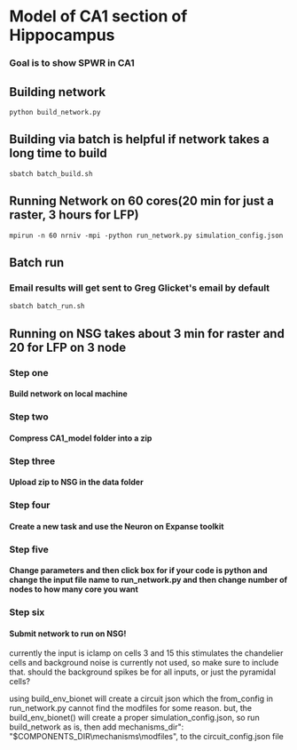 # Model of CA1 section of Hippocampus
### Goal is to show SPWR in CA1
## Building network
```
python build_network.py
```
## Building via batch is helpful if network takes a long time to build
```
sbatch batch_build.sh
```
## Running Network on 60 cores(20 min for just a raster, 3 hours for LFP)
```
mpirun -n 60 nrniv -mpi -python run_network.py simulation_config.json
```
## Batch run
### Email results will get sent to Greg Glicket's email by default
```
sbatch batch_run.sh
```
## Running on NSG takes about 3 min for raster and 20 for LFP on 3 node
### Step one
#### Build network on local machine
### Step two
#### Compress CA1_model folder into a zip
### Step three
#### Upload zip to NSG in the data folder
### Step four
#### Create a new task and use the Neuron on Expanse toolkit
### Step five
#### Change parameters and then click box for if your code is python and change the input file name to run_network.py and then change number of nodes to how many core you want
### Step six
#### Submit network to run on NSG!



currently the input is iclamp on cells 3 and 15
this stimulates the chandelier cells and 
background noise is currently not used, so make sure to include that.
should the background spikes be for all inputs, or just the pyramidal cells?


using build_env_bionet will create a circuit json which the from_config in run_network.py cannot find the modfiles for some reason.
but, the build_env_bionet() will create a proper simulation_config.json, so run build_network as is,
then add mechanisms_dir": "$COMPONENTS_DIR\\mechanisms\\modfiles",
to the circuit_config.json file